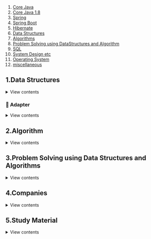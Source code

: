 1. [Core Java](https://github.com/PiyushMittl/java-TipsandTricks/blob/master/java.md)
2. [Core Java 1.8](https://github.com/PiyushMittl/java-TipsandTricks/blob/master/java8.md)
3. [Spring](https://github.com/PiyushMittl/java-TipsandTricks/blob/master/spring.md)
4. [Spring Boot](https://github.com/PiyushMittl/java-TipsandTricks/blob/master/spring.md)
5. [Hibernate](https://github.com/PiyushMittl/java-TipsandTricks/blob/master/hibernate.md)
6. [Data Structures](https://gist.github.com/PiyushMittl/de3547afaccd985dbdeb6848c29d6e1b)
7. [Algorithms](https://github.com/PiyushMittl/java-TipsandTricks/blob/master/dynamic-programming.md)
8. [Problem Solving using DataStructures and Algorithm](https://github.com/PiyushMittl/java-TipsandTricks/blob/master/dynamic-programming.md)
9. [SQL](https://github.com/PiyushMittl/java-TipsandTricks/blob/master/sql.md)
10. [System Design etc](https://github.com/PiyushMittl/java-TipsandTricks/blob/master/systemdesign.md)  
11. [Operating System](https://github.com/PiyushMittl/java-TipsandTricks/blob/master/os.md)
11. [miscellaneous](https://github.com/PiyushMittl/java-TipsandTricks/blob/master/miscellaneous.md)  


  
  
  
  
  
  
  
  
  
  
  
  
  
## 1.Data Structures
<details>
  <summary>View contents</summary>
  
  1. [Recursion](https://github.com/PiyushMittl/java-TipsandTricks/blob/master/datastructures-recursion.md)
  2. Stacks
  3. Queues
  4. Linked List
  5. [Trees](https://github.com/PiyushMittl/java-TipsandTricks/blob/master/datastructures-trees.md)
  6. [Hashing](https://github.com/PiyushMittl/java-TipsandTricks/blob/master/datastructures-hashing.md)
  7. [Graphs](https://github.com/PiyushMittl/java-TipsandTricks/blob/master/datastructures-graphs.md)
  8. Binomial Heap
  9. Fibonacci Heap
  10. Skip List
  11. Red Black Trees
  12. Tries
  13. Ternary Search
  14. Segment Trees
  15. Splay Trees
  
</details>
  
### 🔌 Adapter

<details>
<summary>View contents</summary>

* [`ary`](#ary)
* [`call`](#call)
* [`collectInto`](#collectinto)
* [`flip`](#flip)
* [`over`](#over)
* [`overArgs`](#overargs)
* [`pipeAsyncFunctions`](#pipeasyncfunctions)
* [`pipeFunctions`](#pipefunctions)
* [`promisify`](#promisify)
* [`rearg`](#rearg)
* [`spreadOver`](#spreadover)
* [`unary`](#unary)

</details>  
  
  
## 2.Algorithm  
<details>
<summary>View contents</summary>
  
  1. Analysis
  2. Searching and Sorting
  3. Divide and Conquer
  4. Greedy
  [geeksforgeeks](https://www.geeksforgeeks.org/greedy-algorithms/#standardGreedyAlgorithms)
  [hackerearth](https://www.hackerearth.com/practice/algorithms/greedy/basics-of-greedy-algorithms/tutorial/)
  5. Back Tracking
  6. Dynamic Programming
  7. Complexity Classes
  8. Randomized Algo
  9. Bruite Force
  10. Recursion
  
</details>  
  
## 3.Problem Solving using Data Structures and Algorithms  
<details>
<summary>View contents</summary>
  
  1. [Arrays](https://github.com/PiyushMittl/java-TipsandTricks/blob/master/problemsolving-arrays.md)
  2. [Linked Lists](https://github.com/PiyushMittl/java-TipsandTricks/blob/master/problemsolving-linkedlist.md)
  3. Stacks
  4. Queues
  5. [Trees](https://github.com/PiyushMittl/java-TipsandTricks/blob/master/problemsolving-trees.md)
  6. [Heaps](https://github.com/PiyushMittl/java-TipsandTricks/blob/master/problemsolving-heaps.md)
  7. String
  8. Divide and Conquer
  9. [Backtracking](https://github.com/PiyushMittl/java-TipsandTricks/blob/master/problemsolving-backtracking.md)
  10. Greedy
  11. [Pattern Searching and Mactching](https://github.com/PiyushMittl/java-TipsandTricks/blob/master/problemsolving-patternmatching.md)
  12. [Dynamic Programming](https://github.com/PiyushMittl/java-TipsandTricks/blob/master/problemsolving-dp.md)
  13. Bit Manipulation
  14. Mathematical Algorithms
  
</details>

## 4.Companies
<details>
<summary>View contents</summary>

  1. Google .  
  [prepration](https://github.com/PiyushMittl/java-TipsandTricks/blob/master/companies/google/readme.md)
  2. Facebook 
  3. Apple 
  4. ..Amazon ..
  5. PayPal .
  2. Directi .
  3. ThoughtWorks
  4. .. OYO ...  
Round1: Puzzle,DB,System Design  
Round2: System Design for OYO usecase  
  5. Visa .
  6. Flipkart(walmart labs).
  7. Myntra .
  8. VMware 
  9. Citrix 
  10. Oracle .
  11. Cisco 
  12. Netapp 
  13. Goldman Sachs ..
  14. Morgab Stanly
  15. Visa .
  16. Uber 
  17. Ola 
  18. Adobe 
  19. Mentor Graphics 
  20. Saplabs 
  21. Juniper 
  22. Mathworks 
  23. Intel 
  24. Nvidia 
  25. Dell 
  26. EMC 
  27. American Express .
  28. Expedia .
  29. Cevant .
  30. Gartner .
  31. Grofers .
  32. Zomato .
  33. .Paytm .  
Round 1: list, Map put and get implementation  
Round 2: Trees, System Design   
Round 3: DB,core-java,Collection hierarchies,join   
  34. KPMG 
  35. Monster
  36. PayU .
  37. TowerResearch 

</details>

## 5.Study Material  
<details>
<summary>View contents</summary>
  
  1. Books
  2. Question pdf
  
</details>

